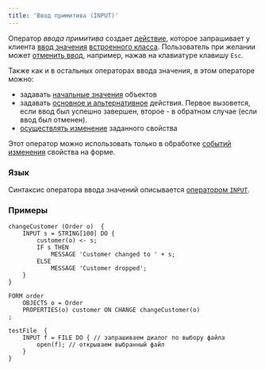```yaml
---
title: 'Ввод примитива (INPUT)'
---
```


Оператор *ввода примитива* создает [действие](Actions.md), которое запрашивает у клиента [ввод значения](Value_input.md) [встроенного класса](Built-in_classes.md). Пользователь при желании может [отменить ввод](Value_input.md#result), например, нажав на клавиатуре клавишу `Esc`.

Также как и в остальных операторах ввода значения, в этом операторе можно:

-   задавать [начальные значения](Value_input.md) объектов
-   задавать [основное и альтернативное](Value_input.md#result) действия. Первое вызовется, если ввод был успешно завершен, второе - в обратном случае (если ввод был отменен).
-   [осуществлять изменение](Value_input.md) заданного свойства

Этот оператор можно использовать только в обработке [событий изменения](Form_events.md#property-broken) свойства на форме.

### Язык

Синтаксис оператора ввода значений описывается [оператором `INPUT`](INPUT_operator.md).

### Примеры

```lsf
changeCustomer (Order o)  {
    INPUT s = STRING[100] DO {
        customer(o) <- s;
        IF s THEN
            MESSAGE 'Customer changed to ' + s;
        ELSE
            MESSAGE 'Customer dropped';
    }
}

FORM order
    OBJECTS o = Order
    PROPERTIES(o) customer ON CHANGE changeCustomer(o)
;

testFile  {
    INPUT f = FILE DO { // запрашиваем диалог по выбору файла
        open(f); // открываем выбранный файл
    }
}
```
